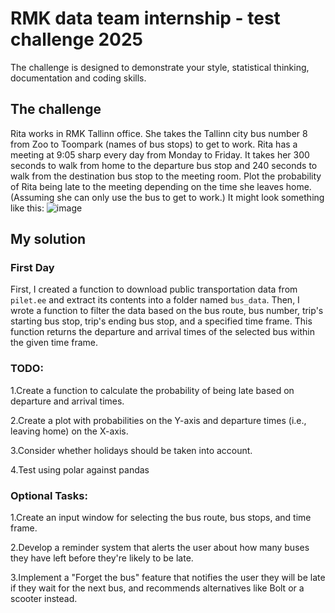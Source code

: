# RMK data team internship - test challenge 2025
The challenge is designed to demonstrate your style, statistical thinking, documentation and coding skills.
## The challenge
Rita works in RMK Tallinn office. She takes the Tallinn city bus number 8 from Zoo to Toompark (names of
bus stops) to get to work.
Rita has a meeting at 9:05 sharp every day from Monday to Friday. It takes her 300 seconds to walk from
home to the departure bus stop and 240 seconds to walk from the destination bus stop to the meeting
room.
Plot the probability of Rita being late to the meeting depending on the time she leaves home. (Assuming
she can only use the bus to get to work.)
It might look something like this:
![image](https://github.com/user-attachments/assets/f635bdd3-b692-4525-87a6-2db267df1b80)

## My solution
### First Day
First, I created a function to download public transportation data from `pilet.ee` and extract its contents into a folder named `bus_data`. 
Then, I wrote a function to filter the data based on the bus route, bus number, trip's starting bus stop, trip's ending bus stop, and a specified time frame. 
This function returns the departure and arrival times of the selected bus within the given time frame.

### TODO:
1.Create a function to calculate the probability of being late based on departure and arrival times.

2.Create a plot with probabilities on the Y-axis and departure times (i.e., leaving home) on the X-axis.

3.Consider whether holidays should be taken into account.

4.Test using polar against pandas

### Optional Tasks:
1.Create an input window for selecting the bus route, bus stops, and time frame.

2.Develop a reminder system that alerts the user about how many buses they have left before they're likely to be late.

3.Implement a "Forget the bus" feature that notifies the user they will be late if they wait for the next bus, and recommends alternatives like Bolt or a scooter instead.
